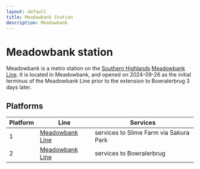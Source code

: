 ```yaml
---
layout: default
title: Meadowbank Station
description: Meadowbank
---
```


# Meadowbank station

Meadowbank is a metro station on the [Southern Highlands](/rail-networks/shr)
[Meadowbank Line](/rail-lines/shr-meadowbank-line). It is located in Meadowbank,
and opened on 2024-09-26 as the initial terminus of the Meadowbank Line prior to
the extension to Bowralerbrug 3 days later.

## Platforms

Platform | Line | Services
---|---|---
1 | [Meadowbank Line](/rail-lines/shr-meadowbank-line) | services to Slime Farm via Sakura Park
2 | [Meadowbank Line](/rail-lines/shr-meadowbank-line) | services to Bowralerbrug
